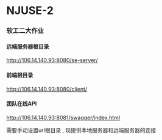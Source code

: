 # NJUSE-2
### 软工二大作业

#### 远端服务器根目录

http://106.14.140.93:8080/se-server/

#### 前端根目录

http://106.14.140.93:8080/client/

#### 团队在线API

<http://106.14.140.93:8081/swagger/index.html>

需要手动设置url根目录 , 现提供本地服务器和远端服务器的连接

